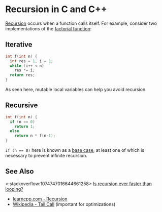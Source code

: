 # Recursion in C and C++

[Recursion](<https://en.wikipedia.org/wiki/Recursion_(computer_science)>) occurs when a function calls itself. For
example, consider two implementations of the [factorial function](https://en.wikipedia.org/wiki/Factorial):

<!-- inline -->

## Iterative

```c
int f(int n) {
  int res = 1, i = 1;
  while (i++ < n)
    res *= i;
  return res;
}
```

As seen here, mutable local variables can help you avoid recursion.

<!-- inline -->

## Recursive

```c
int f(int n) {
  if (n == 0)
    return 1;
  else
    return n * f(n-1);
}
```

`if (n == 0)` here is known as a [base case](<https://en.wikipedia.org/wiki/Recursion_(computer_science)#Base_case>), at
least one of which is necessary to prevent infinite recursion.

## See Also

<:stackoverflow:1074747016644661258>
[Is recursion ever faster than looping?](https://stackoverflow.com/q/2651112/5740428)<br>

- [learncpp.com - Recursion](https://www.learncpp.com/cpp-tutorial/recursion)
- [Wikipedia - Tail Call](https://en.wikipedia.org/wiki/Tail_call) (important for optimizations)
